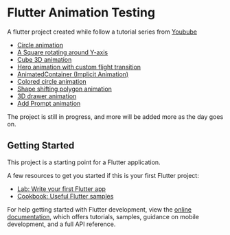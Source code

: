 # Flutter Animation Testing

A flutter project created while follow a tutorial series from
[Youbube](https://www.youtube.com/watch?v=b4ii9QoHfY8&list=PL6yRaaP0WPkW3kwAerPeRqGBvJfO8O4S7&index=1)

- [Circle animation](https://youtu.be/md1vrcHyxig?si=rqnfFPlE_gKVv6O8)
- [A Square rotating around Y-axis](https://youtu.be/z6KweorVrNk?si=iyzKAvqUoaP9wm5p)
- [Cube 3D animation](https://youtu.be/vqrmXhT2HQg?si=Q7icsD8keSQx-4rl)
- [Hero animation with custom flight transition](https://youtu.be/phDN6mBwS8o?si=DdXz7iaUg3HPD5ep)
- [AnimatedContainer (Implicit Animation)](https://youtu.be/D3anrRzLMw8?si=J898KdsEPvgxyBrg)
- [Colored circle animation](https://youtu.be/gjmkicivlrg?si=cmrrO3p-AYm2nJBy)
- [Shape shifting polygon animation](https://youtu.be/xt0LT8K7w04?si=EA46a7oTEb21QWid)
- [3D drawer animation](https://youtu.be/9hhWjjL2Z7Q?si=qO-4TIzfvnGgTbkg)
- [Add Prompt animation](https://youtu.be/VJbjc8smIq0?si=Kjd5ThoIeHvw2LU7)

The project is still in progress, and more will be added more as the day goes on.

## Getting Started

This project is a starting point for a Flutter application.

A few resources to get you started if this is your first Flutter project:

- [Lab: Write your first Flutter app](https://docs.flutter.dev/get-started/codelab)
- [Cookbook: Useful Flutter samples](https://docs.flutter.dev/cookbook)

For help getting started with Flutter development, view the
[online documentation](https://docs.flutter.dev/), which offers tutorials,
samples, guidance on mobile development, and a full API reference.

